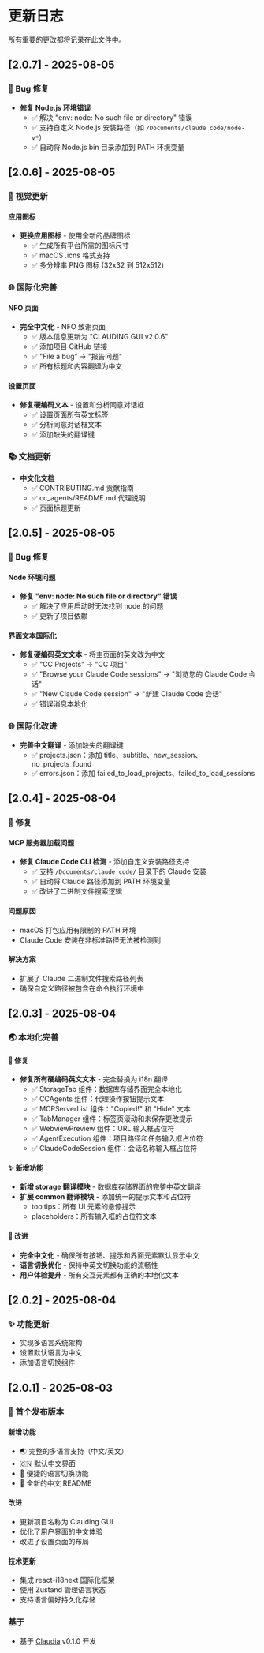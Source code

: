 # 更新日志

所有重要的更改都将记录在此文件中。

## [2.0.7] - 2025-08-05

### 🐛 Bug 修复

- **修复 Node.js 环境错误**
  - ✅ 解决 "env: node: No such file or directory" 错误
  - ✅ 支持自定义 Node.js 安装路径（如 `/Documents/claude code/node-v*`）
  - ✅ 自动将 Node.js bin 目录添加到 PATH 环境变量

## [2.0.6] - 2025-08-05

### 🎨 视觉更新

#### 应用图标
- **更换应用图标** - 使用全新的品牌图标
  - ✅ 生成所有平台所需的图标尺寸
  - ✅ macOS .icns 格式支持
  - ✅ 多分辨率 PNG 图标 (32x32 到 512x512)

### 🌐 国际化完善

#### NFO 页面
- **完全中文化** - NFO 致谢页面
  - ✅ 版本信息更新为 "CLAUDING GUI v2.0.6"
  - ✅ 添加项目 GitHub 链接
  - ✅ "File a bug" → "报告问题"
  - ✅ 所有标题和内容翻译为中文

#### 设置页面
- **修复硬编码文本** - 设置和分析同意对话框
  - ✅ 设置页面所有英文标签
  - ✅ 分析同意对话框文本
  - ✅ 添加缺失的翻译键

### 📚 文档更新
- **中文化文档**
  - ✅ CONTRIBUTING.md 贡献指南
  - ✅ cc_agents/README.md 代理说明
  - ✅ 页面标题更新

## [2.0.5] - 2025-08-05

### 🐛 Bug 修复

#### Node 环境问题
- **修复 "env: node: No such file or directory" 错误**
  - ✅ 解决了应用启动时无法找到 node 的问题
  - ✅ 更新了项目依赖

#### 界面文本国际化
- **修复硬编码英文文本** - 将主页面的英文改为中文
  - ✅ "CC Projects" → "CC 项目"
  - ✅ "Browse your Claude Code sessions" → "浏览您的 Claude Code 会话"
  - ✅ "New Claude Code session" → "新建 Claude Code 会话"
  - ✅ 错误消息本地化

### 🌐 国际化改进
- **完善中文翻译** - 添加缺失的翻译键
  - ✅ projects.json：添加 title、subtitle、new_session、no_projects_found
  - ✅ errors.json：添加 failed_to_load_projects、failed_to_load_sessions

## [2.0.4] - 2025-08-04

### 🔧 修复

#### MCP 服务器加载问题
- **修复 Claude Code CLI 检测** - 添加自定义安装路径支持
  - ✅ 支持 `/Documents/claude code/` 目录下的 Claude 安装
  - ✅ 自动将 Claude 路径添加到 PATH 环境变量
  - ✅ 改进了二进制文件搜索逻辑

#### 问题原因
- macOS 打包应用有限制的 PATH 环境
- Claude Code 安装在非标准路径无法被检测到

#### 解决方案
- 扩展了 Claude 二进制文件搜索路径列表
- 确保自定义路径被包含在命令执行环境中

## [2.0.3] - 2025-08-04

### 🌏 本地化完善

#### 🔧 修复
- **修复所有硬编码英文文本** - 完全替换为 i18n 翻译
  - ✅ StorageTab 组件：数据库存储界面完全本地化
  - ✅ CCAgents 组件：代理操作按钮提示文本
  - ✅ MCPServerList 组件："Copied!" 和 "Hide" 文本
  - ✅ TabManager 组件：标签页滚动和未保存更改提示
  - ✅ WebviewPreview 组件：URL 输入框占位符
  - ✅ AgentExecution 组件：项目路径和任务输入框占位符
  - ✅ ClaudeCodeSession 组件：会话名称输入框占位符

#### ✨ 新增功能
- **新增 storage 翻译模块** - 数据库存储界面的完整中英文翻译
- **扩展 common 翻译模块** - 添加统一的提示文本和占位符
  - tooltips：所有 UI 元素的悬停提示
  - placeholders：所有输入框的占位符文本

#### 🎯 改进
- **完全中文化** - 确保所有按钮、提示和界面元素默认显示中文
- **语言切换优化** - 保持中英文切换功能的流畅性
- **用户体验提升** - 所有交互元素都有正确的本地化文本

## [2.0.2] - 2025-08-04

### ✨ 功能更新
- 实现多语言系统架构
- 设置默认语言为中文
- 添加语言切换组件

## [2.0.1] - 2025-08-03

### 🎉 首个发布版本

#### 新增功能
- 🌏 完整的多语言支持（中文/英文）
- 🇨🇳 默认中文界面
- 🔄 便捷的语言切换功能
- 📝 全新的中文 README

#### 改进
- 更新项目名称为 Clauding GUI
- 优化了用户界面的中文体验
- 改进了设置页面的布局

#### 技术更新
- 集成 react-i18next 国际化框架
- 使用 Zustand 管理语言状态
- 支持语言偏好持久化存储

### 基于
- 基于 [Claudia](https://github.com/getAsterisk/claudia) v0.1.0 开发